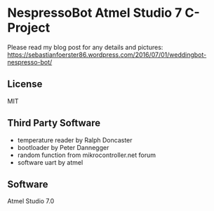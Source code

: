 NespressoBot Atmel Studio 7 C-Project
==============

Please read my blog post for any details and pictures:
https://sebastianfoerster86.wordpress.com/2016/07/01/weddingbot-nespresso-bot/

License
--------------
MIT

Third Party Software
--------------
- temperature reader by Ralph Doncaster
- bootloader by Peter Dannegger
- random function from mikrocontroller.net forum
- software uart by atmel

Software
--------------
Atmel Studio 7.0